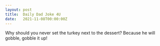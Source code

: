 ```yaml
---
layout: post
title:  Daily Dad Joke 4U
date:   2021-11-08T00:00:00Z
---
```

Why should you never set the turkey next to the dessert? Because he will gobble, gobble it up!
